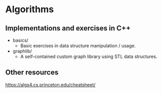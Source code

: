# Algorithms

## Implementations and exercises in C++

- basics/
    - Basic exercises in data structure manipulation / usage.
- graphlib/
    - A self-contained custom graph library using STL data structures.

## Other resources

https://algs4.cs.princeton.edu/cheatsheet/
